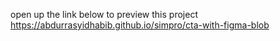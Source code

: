 open up the link below to preview this project
https://abdurrasyidhabib.github.io/simpro/cta-with-figma-blob
